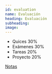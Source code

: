 ```yaml
---
id: evaluation
name: Evaluación
heading: Evaluación
subheading: 
image: 
---
```


* Quices 30%
* Exámenes 30%
* Tareas 20%
* Proyecto 20%

[Notas]()
